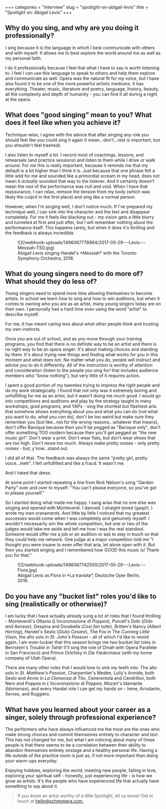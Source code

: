 +++
categories = "Interview"
slug = "spotlight-on-abigail-levis"
title = "Spotlight on: Abigail Levis"
+++

## Why do you sing, and why are you doing it professionally?

I sing because it is the language in which I best communicate with others and with myself. It allows me to best explore the world around me as well as my personal faith. 

I do it professionally because I feel that what I have to say is worth listening to. I feel I can use this language to speak to others and help them explore and communicate as well. Opera was the natural fit for my voice, but I have also found it to be one of the more powerful artistic mediums. It has everything. Theater, music, literature and poetry, language, history, beauty, all the complexity and depth of humanity - you can find it all during a night at the opera. 
        
## What does "good singing" mean to you? What does it feel like when you achieve it?

Technique-wise, I agree with the advice that after singing any role you should feel like you could sing it again (I mean...don't...rest is important, but you shouldn't feel trashed). 

I also listen to myself a lot. I record most of coachings, lessons, and rehearsals (and practice sessions) and listen to them while I drive or walk around. For me this is really important, because it reminds me that my default is a lot higher than I think it is. Just because that one phrase felt a little wild for me and sounded like a primordial scream in my head, does not mean it *actually* sounded that way to the listener. And it certainly doesn't mean the rest of the performance was null and void. When I have that reassurance, I can relax, remove the tension from my body (which was likely the culprit in the first place) and sing like a normal person.

However, when I'm singing well, I don't notice much. If I've prepared my technique well, I can sink into the character and the text and disappear completely. For me it feels like blacking out - my vision gets a little blurry and tunneled at first and just after, but I will remember nothing about the performance itself. This happens rarely, but when it does it's thrilling and the feedback is always incredible.

<figure data-type="image">
![](/webhook-uploads/1496067778964/2017-05-29---Levis---Messiah-TSO.jpg)
<figcaption>Abigail Levis singing Handel's *Messiah* with the Toronto Symphony Orchestra, 2016.</figcaption>
</figure>

## What do young singers need to do more of? What should they do less of?

Young singers need to spend more time allowing themselves to become artists. In school we learn how to sing and how to win auditions, but when it comes to owning who you are as an artist, many young singers today are on their own. I personally had a hard time even using the word "artist" to describe myself. 

For me, it has meant caring less about what other people think and trusting my own instincts. 

Once you are out of school, and as you move through your training programs, you find that there is no definite way to be an artist and there is no right way to be an opera singer. It's about making choices and standing by them. It's about trying new things and finding what works for you in this moment and what does not. No matter what you do, people will instruct and advise you to do it differently. All of the instruction is worthy of attention and consideration (listen to the people you sing for! that includes audience members who "know nothing"), but very little of it requires action. 

I spent a good portion of my twenties trying to impress the right people and do my work strategically. I found that not only was it extremely boring and unfulfilling for me as an artist, but it wasn't doing me much good. I would go into competitions and auditions and play by the strategy taught in many workshops, grad programs, and YAPs - sing the shortest but flashiest aria that somehow shows everything about you and what you can do (not what you want to do, what you *can* do), don't be too weird but make sure they remember you (but like...not for the wrong reasons...whatever that means), don't offer Baroque because then you'll be pegged as "Baroque only", don't offer something TOO modern because then you'll get pegged as "the new music girl". Don't wear a print. Don't wear flats, but don't wear shoes that are too high. Don't move too much. Always make pretty noises - only pretty noises - but, y'now...stand out. 

I did all of that. The feedback was always the same "pretty girl, pretty voice...meh". I felt unfulfilled and like a fraud. It wasn't me. 

And I hated that dress.

At some point I started repeating a line from Rick Nelson's song "Garden Party" over and over to myself: "You can't please everyone, so you've got to please yourself."

So I started doing what made me happy. I sang arias that no one else was singing and opened with Monteverdi. I danced. I straight toned (gasp!). I wrote my own oranaments. And little by little I noticed that my greatest successes would come when I was completely and genuinely myself. I wouldn't necessarily win the whole competition, but one or two of the judges would take me aside and tell me how I was the real standout. Someone would offer me a job or an audition or ask to stay in touch so that they could help me network. One judge at a major competition told me "I thought you were insane to even offer that aria, let alone open with it. But then you started singing and I remembered how GOOD this music is! Thank you for that."

<figure data-type="image">
![](/webhook-uploads/1496067742500/2017-05-29---Levis---Flora.jpg)
<figcaption>Abigail Levis as Flora in *La traviata*, Deutsche Oper Berlin, 2016.</figcaption>
</figure>

## Do you have any "bucket list" roles you'd like to sing (realistically or otherwise)?

I am lucky that I have actually already sung a lot of roles that I found thrilling -  Monteverdi's Ottavia (*L'incoronazione di Poppea*), Purcell's Dido (*Dido and Aeneas*), Despina and Dorabella (*Così fan tutte*), Britten's Nancy (*Albert Herring*), Handel's Sesto (*Giulio Cesare*), The Fox in *The Cunning Little Vixen*, the alto solo in *St. John's Passion* - all of which I'd like to revisit again. I am even luckier that this season brings me two bucket list roles in Bernstein's *Trouble in Tahiti* (I'll sing the role of Dinah with Opera Parallele in San Francisco) and Prince Orlofsky in *Die Fledermaus* (with my home company of Utah Opera).

There are many other roles that I would love to sink my teeth into: The alto solo in *St. Matthew's Passion*, Charpentier's Medée, Lully's Armide, both Sesto and Annio in *La Clemenza di Tito*, Cenerentola and Cendrillon, both Nero and Poppea in *L'Incoronazione di Poppea*, Mozart's Idamante (*Idomeneo*), and every Handel role I can get my hands on - Irene, Ariodante, Xerxes, and Ruggiero.

## What have you learned about your career as a singer, solely through professional experience?

The performers who have always influenced me the most are the ones who make strong choices and commit themselves entirely to character and text. This has not changed for me, but what I am noticing about many of these people is that there seems to be a correlation between their ability to abandon themselves entirely onstage and a healthy personal life. Having a life outside of the practice room is just as, if not more important than doing your warm-ups everyday. 

Enjoying hobbies, exploring the world, meeting new people, falling in love, exploring your spiritual self - honestly, just experiencing life - is how we grow as artists. It's the people who have experienced life that actually have something to say about it.

>If you know an artist worthy of a little Spotlight, let us know! Get in touch at [hello@schmopera.com.](mailto:hello@schmopera.com)
